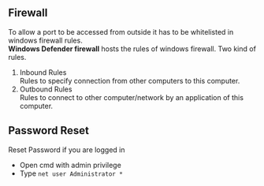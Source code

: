 ## Firewall

To allow a port to be accessed from outside it has to be whitelisted in windows firewall rules.  
**Windows Defender firewall** hosts the rules of windows firewall. Two kind of rules.  
1. Inbound Rules  
    Rules to specify connection from other computers to this computer.
2. Outbound Rules  
    Rules to connect to other computer/network by an application of this computer.


## Password Reset

Reset Password if you are logged in
* Open cmd with admin privilege
* Type <code>net user Administrator *</code>